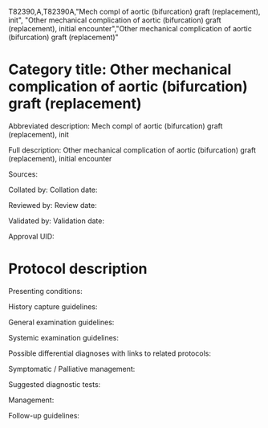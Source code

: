 T82390,A,T82390A,"Mech compl of aortic (bifurcation) graft (replacement), init", "Other mechanical complication of aortic (bifurcation) graft (replacement), initial encounter","Other mechanical complication of aortic (bifurcation) graft (replacement)"
# Category title: Other mechanical complication of aortic (bifurcation) graft (replacement)

Abbreviated description: Mech compl of aortic (bifurcation) graft (replacement), init

Full description: Other mechanical complication of aortic (bifurcation) graft (replacement), initial encounter

Sources:

Collated by:
Collation date:

Reviewed by:
Review date:

Validated by:
Validation date:

Approval UID:

# Protocol description

Presenting conditions:

History capture guidelines:

General examination guidelines:

Systemic examination guidelines:

Possible differential diagnoses with links to related protocols:

Symptomatic / Palliative management:

Suggested diagnostic tests:

Management:

Follow-up guidelines:

